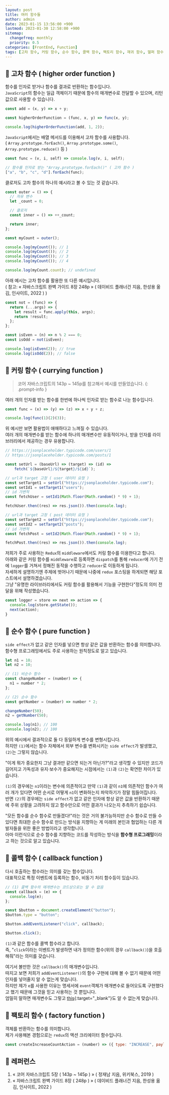 ```yaml
---
layout: post
title: 여러 함수들
author: admin
date: 2023-01-15 13:56:00 +900
lastmod: 2023-01-30 12:58:00 +900
sitemap:
  changefreq: monthly
  priority: 0.5
categories: [FrontEnd, Function]
tags: [고차 함수, 커링 함수, 순수 함수, 콜백 함수, 팩토리 함수, 재귀 함수, 헬퍼 함수]
---
```


## 📍 고차 함수 ( higher order function )
함수를 인자로 받거나 함수를 결과로 반환하는 함수입니다.<br />
`JavaScript`의 함수는 일급 객체이기 때문에 함수의 매개변수로 전달할 수 있으며, 리턴 값으로 사용할 수 있습니다.<br />

```js
const add = (x, y) => x + y;

const higherOrderFunction = (func, x, y) => func(x, y);

console.log(higherOrderFunction(add, 1, 2));
```

`JavaScript`에서는 배열 메서드를 이용해서 고차 함수를 사용합니다.<br />
( `Array.prototype.forEach()`, `Array.prototype.some()`, `Array.prototype.reduce()` 등 )<br />

```js
const func = (v, i, self) => console.log(v, i, self);

// 함수를 인자로 받는 "Array.prototype.forEach()" ( 고차 함수 )
["a", "b", "c", "d"].forEach(func);
```

클로저도 고차 함수의 하나의 예시라고 볼 수 있는 것 같습니다.<br />

```js
const outer = () => {
  // 자유 변수
  let _count = 0;

  // 클로저
  const inner = () => ++_count;

  return inner;
};

const myCount = outer();

console.log(myCount()); // 1
console.log(myCount()); // 2
console.log(myCount()); // 3
console.log(myCount()); // 4

console.log(myCount.count); // undefined
```

아래 예시는 고차 함수를 활용한 또 다른 예시입니다.<br />
( 참고: « 자바스크립트 완벽 가이드 8장 248p » ( 데이비드 플래너건 지음, 한성용 옮김, 인사이트, 2022 ) )<br />

```js
const not = (func) => {
  return (...args) => {
    let result = func.apply(this, args);
    return !result;
  };
};

const isEven = (n) => n % 2 === 0;
const isOdd = not(isEven);

console.log(isEven(2)); // true
console.log(isOdd(2)); // false
```

## 📍 커링 함수 ( currying function )
> 코어 자바스크립트의 143p ~ 145p를 참고해서 예시를 만들었습니다.
{: .prompt-info }

여러 개의 인자를 받는 함수를 한번에 하나씩 인자로 받는 함수로 나눈 함수입니다.<br />

```js
const func = (x) => (y) => (z) => x + y + z;

console.log(func(1)(2)(3));
```

위 예시만 보면 활용법이 애매하다고 느껴질 수 있습니다.<br />
여러 개의 매개변수를 받는 함수에 하나의 매개변수만 유동적이거나, 받을 인자를 라이브러리에서 제공하는 경우 유용합니다.<br />

```js
// https://jsonplaceholder.typicode.com/users/1
// https://jsonplaceholder.typicode.com/posts/1

const setUrl = (baseUrl) => (target) => (id) =>
    fetch(`${baseUrl}/${target}/${id}`);

// url과 target 고정 ( user 데이터 요청 )
const setTarget1 = setUrl("https://jsonplaceholder.typicode.com");
const setId1 = setTarget1("users");
// id 가변적
const fetchUser = setId1(Math.floor(Math.random() * 9) + 1);

fetchUser.then((res) => res.json()).then(console.log);

// url과 target 고정 ( post 데이터 요청 )
const setTarget2 = setUrl("https://jsonplaceholder.typicode.com");
const setId2 = setTarget2("posts");
// id 가변적
const fetchPost = setId2(Math.floor(Math.random() * 9) + 1);

fetchPost.then((res) => res.json()).then(console.log);
```

저희가 주로 사용하는 `Redux`의 `middleware`에서도 커링 함수를 이용한다고 합니다.<br />
아래와 같은 커링 함수를 `middleware`로 등록하면 `dispatch`를 통해 `reducer`에 가기 전에 `logger`를 거쳐서 정해진 동작을 수행하고 `reducer`로 이동하게 됩니다.<br />
자세하게 설명하기엔 주제에 벗어나기 때문에 나중에 `redux` 포스팅을 하게되면 해당 포스트에서 설명하겠습니다.<br />
그냥 "유명한 라이브러리에서도 커링 함수를 활용해서 기능을 구현한다"정도의 의미 전달을 위해 작성했습니다.<br />

```js
const logger = store => next => action => {
  console.log(store.getState());
  next(action);
}
```

## 📍 순수 함수 ( pure function )
`side effect`가 없고 같은 인자를 넣으면 항상 같은 값을 반환하는 함수를 의미합니다.<br />
함수형 프로그래밍에서도 주로 사용하는 원칙정도로 알고 있습니다.<br />

```js
let n1 = 10;
let n2 = 10;

// (1) 비순수 함수
const changeNumber = (number) => {
  n1 = number * 2;
};

// (2) 순수 함수
const getNumber = (number) => number * 2;

changeNumber(50);
n2 = getNumber(50);

console.log(n1); // 100
console.log(n2); // 100
```

위의 예시에서 결과적으로 둘 다 동일하게 변수를 변형시킵니다.<br />
하지만 `(1)`에서는 함수 자체에서 외부 변수를 변화시키는 `side effect`가 발생했고, `(2)`는 그렇지 않습니다.<br />

"이게 뭐가 중요한지 그냥 결과만 같으면 되는거 아닌가?"라고 생각할 수 있지만 코드가 길어지고 가독성과 유지·보수가 중요해지는 시점에서는 `(1)`과 `(2)`는 확연한 차이가 있습니다.<br />

`(1)`의 경우에는 `n1`이라는 변수에 의존적이고 만약 `(1)`과 같이 `n1`에 의존적인 함수가 여러 개가 있다면 어떤 순서로 어떻게 `n1`이 변화하는지 파악하기가 정말 힘들어집니다.<br />
반면 `(2)`의 경우에는 `side effect`가 없고 같은 인자에 항상 같은 값을 반환하기 때문에 주위 상황을 고려하지 않고 함수만으로 어떤 결과가 나오는지 추측하기 쉽습니다.<br />

"모든 함수를 순수 함수로 만들겠다!"라는 것은 거의 불가능하지만 순수 함수로 만들 수 있다면 최대한 순수 함수로 만드는 방식을 지향하는 게 미래의 본인과 협업하는 다른 개발자들을 위한 좋은 방법이라고 생각합니다.<br />
아마 이런식으로 순수 함수를 지향하는 코드를 작성하는 방식을 **함수형 프로그래밍**이라고 하는 것으로 알고 있습니다.<br />

## 📍 콜백 함수 ( callback function )
다시 호출하는 함수라는 의미를 갖는 함수입니다.<br />
대표적으로 특정 이벤트에 등록하는 함수, 비동기 처리 함수등이 있습니다.<br />

```js
// (1) 콜백 함수의 매개변수는 코드상으로는 알 수 없음
const callback = (e) => {
  console.log(e);
};

const $button = document.createElement("button");
$button.type = "button";

$button.addEventListener("click", callback);

$button.click();
```

`(1)`과 같은 함수를 콜백 함수라고 합니다.<br />
즉, "`click`이라는 이벤트가 발생하면 내가 정의한 함수(위의 경우 `callback()`)을 호출해줘"라는 의미를 갖습니다.<br />

여기서 볼만한 것은 `callback()`의 매개변수입니다.<br />
따지고 보면 저희가 `addEventListener()`의 함수 구현에 대해 볼 수 없기 때문에 어떤 인자를 넣어줄지 알 수 없는게 맞습니다.<br />
하지만 제가 `e`를 사용한 이유는 명세서에 `event`객체가 매개변수로 들어오도록 구현했다고 했기 때문에 그것을 믿고 사용하는 것 뿐입니다.<br />
엄밀히 말하면 매개변수도 그렇고 [this](/posts/코어-자바스크립트-3장/#-콜백-함수의-this){:target="_blank"}도 알 수 없는게 맞습니다.

## 📍 팩토리 함수 ( factory function )
객체를 반환하는 함수를 의미합니다.<br />
제가 사용해본 경험으로는 `redux`의 액션 크리에이터 함수입니다.<br />

```js
const createIncreaseCountAction = (number) => ({ type: "INCREASE", payload: number });
```

## 📮 레퍼런스
1. « 코어 자바스크립트 5장 ( 143p ~ 145p ) » ( 정재남 지음, 위키북스, 2019 )
2. « 자바스크립트 완벽 가이드 8장 ( 248p ) » ( 데이비드 플래너건 지음, 한성용 옮김, 인사이트, 2022 )